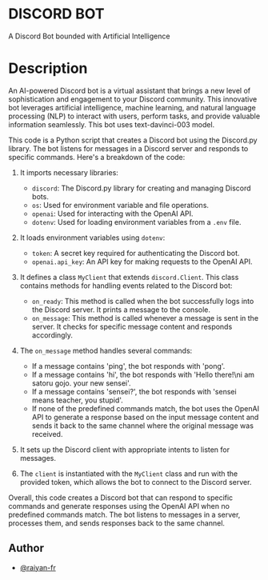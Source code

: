 # **DISCORD BOT**
A Discord Bot bounded with Artificial Intelligence 

# Description
An AI-powered Discord bot is a virtual assistant that brings a new level of sophistication and engagement to your Discord community. This innovative bot leverages artificial intelligence, machine learning, and natural language processing (NLP) to interact with users, perform tasks, and provide valuable information seamlessly. This bot uses text-davinci-003 model.

This code is a Python script that creates a Discord bot using the Discord.py library. The bot listens for messages in a Discord server and responds to specific commands. Here's a breakdown of the code:

1. It imports necessary libraries:
   - `discord`: The Discord.py library for creating and managing Discord bots.
   - `os`: Used for environment variable and file operations.
   - `openai`: Used for interacting with the OpenAI API.
   - `dotenv`: Used for loading environment variables from a `.env` file.

2. It loads environment variables using `dotenv`:
   - `token`: A secret key required for authenticating the Discord bot.
   - `openai.api_key`: An API key for making requests to the OpenAI API.

3. It defines a class `MyClient` that extends `discord.Client`. This class contains methods for handling events related to the Discord bot:
   - `on_ready`: This method is called when the bot successfully logs into the Discord server. It prints a message to the console.
   - `on_message`: This method is called whenever a message is sent in the server. It checks for specific message content and responds accordingly.

4. The `on_message` method handles several commands:
   - If a message contains 'ping', the bot responds with 'pong'.
   - If a message contains 'hi', the bot responds with 'Hello there!\ni am satoru gojo. your new sensei'.
   - If a message contains 'sensei?', the bot responds with 'sensei means teacher, you stupid'.
   - If none of the predefined commands match, the bot uses the OpenAI API to generate a response based on the input message content and sends it back to the same channel where the original message was received.

5. It sets up the Discord client with appropriate intents to listen for messages.

6. The `client` is instantiated with the `MyClient` class and run with the provided token, which allows the bot to connect to the Discord server.

Overall, this code creates a Discord bot that can respond to specific commands and generate responses using the OpenAI API when no predefined commands match. The bot listens to messages in a server, processes them, and sends responses back to the same channel.

## Author

- [@raiyan-fr](https://www.github.com/raiyan-fr)
